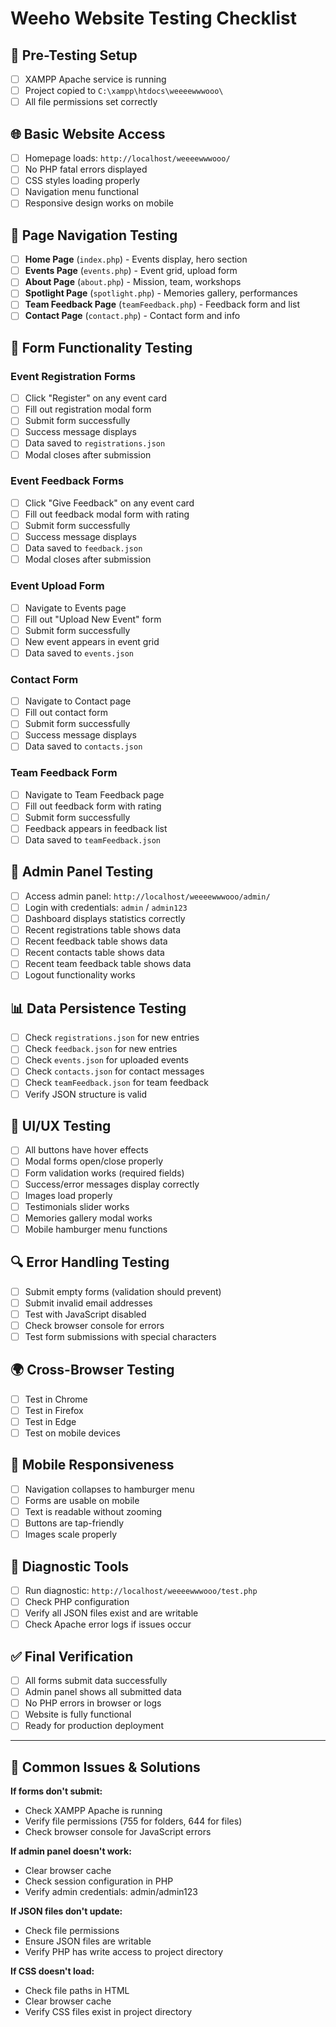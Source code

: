 # Weeho Website Testing Checklist

## 🚀 Pre-Testing Setup
- [ ] XAMPP Apache service is running
- [ ] Project copied to `C:\xampp\htdocs\weeeewwwooo\`
- [ ] All file permissions set correctly

## 🌐 Basic Website Access
- [ ] Homepage loads: `http://localhost/weeeewwwooo/`
- [ ] No PHP fatal errors displayed
- [ ] CSS styles loading properly
- [ ] Navigation menu functional
- [ ] Responsive design works on mobile

## 📄 Page Navigation Testing
- [ ] **Home Page** (`index.php`) - Events display, hero section
- [ ] **Events Page** (`events.php`) - Event grid, upload form
- [ ] **About Page** (`about.php`) - Mission, team, workshops
- [ ] **Spotlight Page** (`spotlight.php`) - Memories gallery, performances
- [ ] **Team Feedback Page** (`teamFeedback.php`) - Feedback form and list
- [ ] **Contact Page** (`contact.php`) - Contact form and info

## 📝 Form Functionality Testing

### Event Registration Forms
- [ ] Click "Register" on any event card
- [ ] Fill out registration modal form
- [ ] Submit form successfully
- [ ] Success message displays
- [ ] Data saved to `registrations.json`
- [ ] Modal closes after submission

### Event Feedback Forms
- [ ] Click "Give Feedback" on any event card
- [ ] Fill out feedback modal form with rating
- [ ] Submit form successfully
- [ ] Success message displays
- [ ] Data saved to `feedback.json`
- [ ] Modal closes after submission

### Event Upload Form
- [ ] Navigate to Events page
- [ ] Fill out "Upload New Event" form
- [ ] Submit form successfully
- [ ] New event appears in event grid
- [ ] Data saved to `events.json`

### Contact Form
- [ ] Navigate to Contact page
- [ ] Fill out contact form
- [ ] Submit form successfully
- [ ] Success message displays
- [ ] Data saved to `contacts.json`

### Team Feedback Form
- [ ] Navigate to Team Feedback page
- [ ] Fill out feedback form with rating
- [ ] Submit form successfully
- [ ] Feedback appears in feedback list
- [ ] Data saved to `teamFeedback.json`

## 🔧 Admin Panel Testing
- [ ] Access admin panel: `http://localhost/weeeewwwooo/admin/`
- [ ] Login with credentials: `admin` / `admin123`
- [ ] Dashboard displays statistics correctly
- [ ] Recent registrations table shows data
- [ ] Recent feedback table shows data
- [ ] Recent contacts table shows data
- [ ] Recent team feedback table shows data
- [ ] Logout functionality works

## 📊 Data Persistence Testing
- [ ] Check `registrations.json` for new entries
- [ ] Check `feedback.json` for new entries
- [ ] Check `events.json` for uploaded events
- [ ] Check `contacts.json` for contact messages
- [ ] Check `teamFeedback.json` for team feedback
- [ ] Verify JSON structure is valid

## 🎨 UI/UX Testing
- [ ] All buttons have hover effects
- [ ] Modal forms open/close properly
- [ ] Form validation works (required fields)
- [ ] Success/error messages display correctly
- [ ] Images load properly
- [ ] Testimonials slider works
- [ ] Memories gallery modal works
- [ ] Mobile hamburger menu functions

## 🔍 Error Handling Testing
- [ ] Submit empty forms (validation should prevent)
- [ ] Submit invalid email addresses
- [ ] Test with JavaScript disabled
- [ ] Check browser console for errors
- [ ] Test form submissions with special characters

## 🌍 Cross-Browser Testing
- [ ] Test in Chrome
- [ ] Test in Firefox
- [ ] Test in Edge
- [ ] Test on mobile devices

## 📱 Mobile Responsiveness
- [ ] Navigation collapses to hamburger menu
- [ ] Forms are usable on mobile
- [ ] Text is readable without zooming
- [ ] Buttons are tap-friendly
- [ ] Images scale properly

## 🔧 Diagnostic Tools
- [ ] Run diagnostic: `http://localhost/weeeewwwooo/test.php`
- [ ] Check PHP configuration
- [ ] Verify all JSON files exist and are writable
- [ ] Check Apache error logs if issues occur

## ✅ Final Verification
- [ ] All forms submit data successfully
- [ ] Admin panel shows all submitted data
- [ ] No PHP errors in browser or logs
- [ ] Website is fully functional
- [ ] Ready for production deployment

---

## 🚨 Common Issues & Solutions

**If forms don't submit:**
- Check XAMPP Apache is running
- Verify file permissions (755 for folders, 644 for files)
- Check browser console for JavaScript errors

**If admin panel doesn't work:**
- Clear browser cache
- Check session configuration in PHP
- Verify admin credentials: admin/admin123

**If JSON files don't update:**
- Check file permissions
- Ensure JSON files are writable
- Verify PHP has write access to project directory

**If CSS doesn't load:**
- Check file paths in HTML
- Clear browser cache
- Verify CSS files exist in project directory
